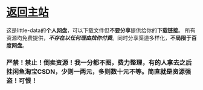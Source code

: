 # [返回主站](https://little-data.netlify.app/)

这是little-data的**个人网盘**，可以下载文件但**不要分享**提供给你的**下载链接**。
所有资源均免费提供，**_不存在以任何理由找你付费_**。同时分享渠道多样化，**不局限于百度网盘**。
### 严禁！禁止！倒卖资源！我一分都不图，费力整理，有的人拿去之后挂闲鱼淘宝CSDN，少则一两元，多则数十元不等。简直就是资源强盗！可恨！
